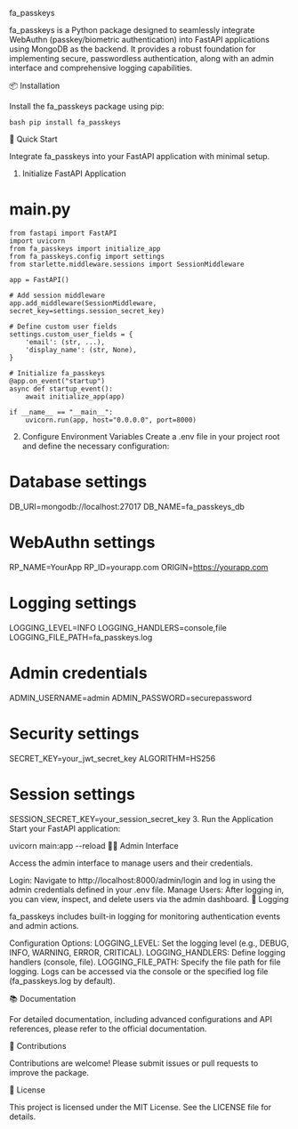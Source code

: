 fa_passkeys

fa_passkeys is a Python package designed to seamlessly integrate WebAuthn (passkey/biometric authentication) into FastAPI applications using MongoDB as the backend. It provides a robust foundation for implementing secure, passwordless authentication, along with an admin interface and comprehensive logging capabilities.

📦 Installation

Install the fa_passkeys package using pip:

```bash pip install fa_passkeys ```

🚀 Quick Start

Integrate fa_passkeys into your FastAPI application with minimal setup.

1. Initialize FastAPI Application
# main.py

```
from fastapi import FastAPI
import uvicorn
from fa_passkeys import initialize_app
from fa_passkeys.config import settings
from starlette.middleware.sessions import SessionMiddleware

app = FastAPI()

# Add session middleware
app.add_middleware(SessionMiddleware, secret_key=settings.session_secret_key)

# Define custom user fields
settings.custom_user_fields = {
    'email': (str, ...),
    'display_name': (str, None),
}

# Initialize fa_passkeys
@app.on_event("startup")
async def startup_event():
    await initialize_app(app)

if __name__ == "__main__":
    uvicorn.run(app, host="0.0.0.0", port=8000)
```

2. Configure Environment Variables
Create a .env file in your project root and define the necessary configuration:

# Database settings
DB_URI=mongodb://localhost:27017
DB_NAME=fa_passkeys_db

# WebAuthn settings
RP_NAME=YourApp
RP_ID=yourapp.com
ORIGIN=https://yourapp.com

# Logging settings
LOGGING_LEVEL=INFO
LOGGING_HANDLERS=console,file
LOGGING_FILE_PATH=fa_passkeys.log

# Admin credentials
ADMIN_USERNAME=admin
ADMIN_PASSWORD=securepassword

# Security settings
SECRET_KEY=your_jwt_secret_key
ALGORITHM=HS256

# Session settings
SESSION_SECRET_KEY=your_session_secret_key
3. Run the Application
Start your FastAPI application:

uvicorn main:app --reload
🧑‍💻 Admin Interface

Access the admin interface to manage users and their credentials.

Login: Navigate to http://localhost:8000/admin/login and log in using the admin credentials defined in your .env file.
Manage Users: After logging in, you can view, inspect, and delete users via the admin dashboard.
📝 Logging

fa_passkeys includes built-in logging for monitoring authentication events and admin actions.

Configuration Options:
LOGGING_LEVEL: Set the logging level (e.g., DEBUG, INFO, WARNING, ERROR, CRITICAL).
LOGGING_HANDLERS: Define logging handlers (console, file).
LOGGING_FILE_PATH: Specify the file path for file logging.
Logs can be accessed via the console or the specified log file (fa_passkeys.log by default).

📚 Documentation

For detailed documentation, including advanced configurations and API references, please refer to the official documentation.

🤝 Contributions

Contributions are welcome! Please submit issues or pull requests to improve the package.

📄 License

This project is licensed under the MIT License. See the LICENSE file for details.

